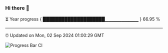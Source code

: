 ### Hi there 👋

⏳ Year progress { ████████████████████▁▁▁▁▁▁▁▁▁▁ } 66.95 %

---

⏰ Updated on Mon, 02 Sep 2024 01:00:29 GMT

![Progress Bar CI](https://github.com/liununu/liununu/workflows/Progress%20Bar%20CI/badge.svg)
